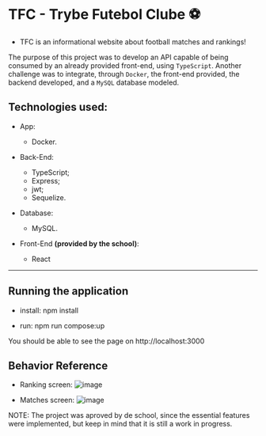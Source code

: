 # TFC - Trybe Futebol Clube :soccer:
 
- TFC is an informational website about football matches and rankings!

The purpose of this project was to develop an API capable of being consumed by an already provided front-end, using `TypeScript`. Another challenge was to integrate, through `Docker`, the front-end provided, the backend developed, and a `MySQL` database modeled.

## Technologies used:

- App:
  * Docker.

- Back-End:
  * TypeScript;
  * Express;
  * jwt;
  * Sequelize.
  
- Database:
  * MySQL.

- Front-End **(provided by the school)**: 
  * React 

---

## Running the application

- install: npm install

- run: npm run compose:up 

You should be able to see the page on http://localhost:3000


## Behavior Reference

- Ranking screen:
![image](https://user-images.githubusercontent.com/81382369/212123072-8dd843f1-733c-4046-abdd-6d8cf670b952.png)

- Matches screen:
![image](https://user-images.githubusercontent.com/81382369/212123226-e3540812-6df2-405f-b93a-f80a1aecdb2f.png)

NOTE:
The project was aproved by de school, since the essential features were implemented, but keep in mind that it is still a work in progress.
